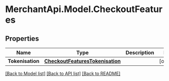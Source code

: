 # MerchantApi.Model.CheckoutFeatures
## Properties

Name | Type | Description | Notes
------------ | ------------- | ------------- | -------------
**Tokenisation** | [**CheckoutFeaturesTokenisation**](CheckoutFeaturesTokenisation.md) |  | [optional] 

[[Back to Model list]](../README.md#documentation-for-models) [[Back to API list]](../README.md#documentation-for-api-endpoints) [[Back to README]](../README.md)

